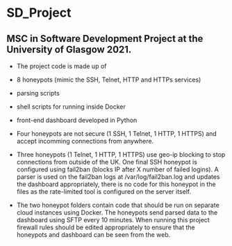 # SD_Project
## MSC in Software Development Project at the University of Glasgow 2021.

- The project code is made up of
-   8 honeypots (mimic the SSH, Telnet, HTTP and HTTPs services)
-   parsing scripts
-   shell scripts for running inside Docker
-   front-end dashboard developed in Python

- Four honeypots are not secure (1 SSH, 1 Telnet, 1 HTTP, 1 HTTPS) and accept incomming connections from anywhere.

- Three honeypots (1 Telnet, 1 HTTP, 1 HTTPS) use geo-ip blocking to stop connections from outside of the UK. One final SSH honeypot is configured using fail2ban (blocks IP after X number of failed logins). A parser is used on the fail2ban logs at /var/log/fail2ban.log and updates the dashboard appropriately, there is no code for this honeypot in the files as the rate-limited tool is configured on the server itself.

- The two honeypot folders contain code that should be run on separate cloud instances using Docker. The honeypots send parsed data to the dashboard using SFTP every 10 minutes. When running this project firewall rules should be edited appropriately to ensure that the honeypots and dashboard can be seen from the web.
